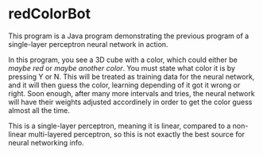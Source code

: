 # redColorBot

This program is a Java program demonstrating the previous program of a single-layer perceptron neural network in action.

In this program, you see a 3D cube with a color, which could either be *maybe red* or *maybe another color*. You must state what color it is by pressing Y or N.
This will be treated as training data for the neural network, and it will then guess the color, learning depending of it got it wrong or right. 
Soon enough, after many more intervals and tries, the neural network will have their weights adjusted accordinely in order to get the color guess almost all the time.

This is a single-layer perceptron, meaning it is linear, compared to a non-linear multi-layered perceptron, so this is not exactly the best source for neural networking info.

